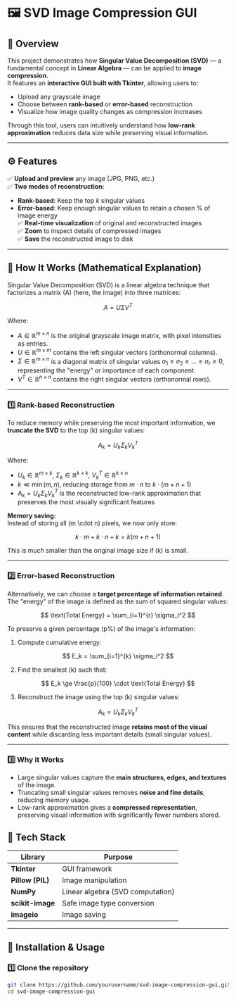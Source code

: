 # 🖼️ SVD Image Compression GUI

## 📘 Overview
This project demonstrates how **Singular Value Decomposition (SVD)** — a fundamental concept in **Linear Algebra** — can be applied to **image compression**.  
It features an **interactive GUI built with Tkinter**, allowing users to:
- Upload any grayscale image
- Choose between **rank-based** or **error-based** reconstruction
- Visualize how image quality changes as compression increases  

Through this tool, users can intuitively understand how **low-rank approximation** reduces data size while preserving visual information.

---

## ⚙️ Features
✅ **Upload and preview** any image (JPG, PNG, etc.)  
✅ **Two modes of reconstruction:**
   - **Rank-based**: Keep the top *k* singular values  
   - **Error-based**: Keep enough singular values to retain a chosen % of image energy  
✅ **Real-time visualization** of original and reconstructed images  
✅ **Zoom** to inspect details of compressed images  
✅ **Save** the reconstructed image to disk  

---

## 🧠 How It Works (Mathematical Explanation)

Singular Value Decomposition (SVD) is a linear algebra technique that factorizes a matrix \(A\) (here, the image) into three matrices:

$$
A = U \Sigma V^T
$$

Where:

- $A \in \mathbb{R}^{m \times n}$ is the original grayscale image matrix, with pixel intensities as entries.
- $U \in \mathbb{R}^{m \times m}$ contains the left singular vectors (orthonormal columns).
- $\Sigma \in \mathbb{R}^{m \times n}$ is a diagonal matrix of singular values 
  $\sigma_1 \ge \sigma_2 \ge \dots \ge \sigma_r \ge 0$, representing the "energy" or importance of each component.
- $V^T \in \mathbb{R}^{n \times n}$ contains the right singular vectors (orthonormal rows).

---

### 1️⃣ Rank-based Reconstruction

To reduce memory while preserving the most important information, we **truncate the SVD** to the top \(k\) singular values:

$$
A_k = U_k \Sigma_k V_k^T
$$

Where:

- $U_k \in \mathbb{R}^{m \times k}$, $\Sigma_k \in \mathbb{R}^{k \times k}$, $V_k^T \in \mathbb{R}^{k \times n}$
- $k \ll \min(m, n)$, reducing storage from $m \cdot n$ to $k \cdot (m + n + 1)$
- $A_k = U_k \Sigma_k V_k^T$ is the reconstructed low-rank approximation that preserves the most visually significant features

**Memory saving:**  
Instead of storing all \(m \cdot n\) pixels, we now only store:

$$
k \cdot m + k \cdot n + k = k(m+n+1)
$$

This is much smaller than the original image size if \(k\) is small.

---

### 2️⃣ Error-based Reconstruction

Alternatively, we can choose a **target percentage of information retained**. The "energy" of the image is defined as the sum of squared singular values:

$$
\text{Total Energy} = \sum_{i=1}^{r} \sigma_i^2
$$

To preserve a given percentage \(p\%\) of the image's information:

1. Compute cumulative energy:

$$
E_k = \sum_{i=1}^{k} \sigma_i^2
$$

2. Find the smallest \(k\) such that:

$$
E_k \ge \frac{p}{100} \cdot \text{Total Energy}
$$

3. Reconstruct the image using the top \(k\) singular values:

$$
A_k = U_k \Sigma_k V_k^T
$$

This ensures that the reconstructed image **retains most of the visual content** while discarding less important details (small singular values).

---

### 3️⃣ Why it Works

- Large singular values capture the **main structures, edges, and textures** of the image.
- Truncating small singular values removes **noise and fine details**, reducing memory usage.
- Low-rank approximation gives a **compressed representation**, preserving visual information with significantly fewer numbers stored.



## 🧩 Tech Stack

| Library | Purpose |
|----------|----------|
| **Tkinter** | GUI framework |
| **Pillow (PIL)** | Image manipulation |
| **NumPy** | Linear algebra (SVD computation) |
| **scikit-image** | Safe image type conversion |
| **imageio** | Image saving |

---

## 🚀 Installation & Usage

### 1️⃣ Clone the repository
```bash
git clone https://github.com/yourusername/svd-image-compression-gui.git
cd svd-image-compression-gui
